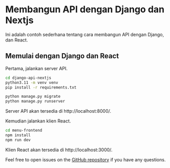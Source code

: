 # Membangun API dengan Django dan Nextjs

Ini adalah contoh sederhana tentang cara membangun API dengan Django, dan React.

## Memulai dengan Django dan React

Pertama, jalankan server API.

```bash
cd django-api-nextjs
python3.11 -m venv venv
pip install -r requirements.txt

python manage.py migrate
python manage.py runserver
```

Server API akan tersedia di http://localhost:8000/.

Kemudian jalankan klien React.

```bash
cd menu-frontend
npm install
npm run dev
```

Klien React akan tersedia di http://localhost:3000/.

Feel free to open issues on the [GitHub repository](https://github.com/z0zero/django-api-nextjs) if you have any questions.
